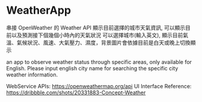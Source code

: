 # WeatherApp
串接 OpenWeather 的 Weather API 顯示目前選擇的城市天氣資訊, 可以顯示目前以及預測接下個幾個小時內的天氣狀況
可以選擇城市(輸入英文), 顯示目前氣溫、氣候狀況、風速、大氣壓力、濕度，背景圖片會依據目前是白天或晚上切換顯示

an app to observe weather status through specific areas, only available for English.
Please input english city name for searching the specific city weather information.

WebService APIs: https://openweathermap.org/api
UI Interface Reference: https://dribbble.com/shots/20331883-Concept-Weather
